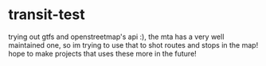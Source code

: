 # transit-test
trying out gtfs and openstreetmap's api :), the mta has a very well maintained one, so im trying to use that to shot routes and stops in the map! hope to make projects that uses these more in the future! 
